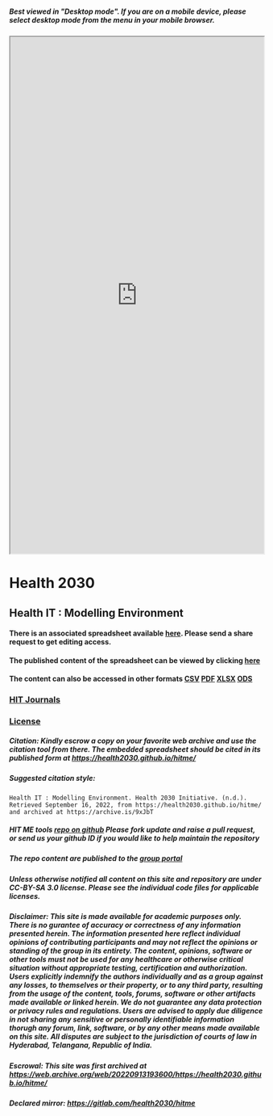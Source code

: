 ##### Best viewed in "Desktop mode". If you are on a mobile device, please select desktop mode from the menu in your mobile browser.
<iframe src="https://docs.google.com/spreadsheets/d/e/2PACX-1vTzZc057XOX5xVopnEUgtiduKbE9bFuCYTdojvrKIttU54am9FqdCoBw6DjYF9BrKGR0CY8xnavNE8V/pubhtml?widget=true&amp;headers=false" width="100%" height="1024"></iframe>

# Health 2030
## Health IT : Modelling Environment

#### There is an associated spreadsheet available [here](https://bit.ly/hitmexls). Please send a share request to get editing access.

#### The published content of the spreadsheet can be viewed by clicking [here](https://bit.ly/hitmeweb)

#### The content can also be accessed in other formats [CSV](https://docs.google.com/spreadsheets/d/e/2PACX-1vTzZc057XOX5xVopnEUgtiduKbE9bFuCYTdojvrKIttU54am9FqdCoBw6DjYF9BrKGR0CY8xnavNE8V/pub?output=csv) [PDF](https://docs.google.com/spreadsheets/d/e/2PACX-1vTzZc057XOX5xVopnEUgtiduKbE9bFuCYTdojvrKIttU54am9FqdCoBw6DjYF9BrKGR0CY8xnavNE8V/pub?output=pdf) [XLSX](https://docs.google.com/spreadsheets/d/e/2PACX-1vTzZc057XOX5xVopnEUgtiduKbE9bFuCYTdojvrKIttU54am9FqdCoBw6DjYF9BrKGR0CY8xnavNE8V/pub?output=xlsx) [ODS](https://docs.google.com/spreadsheets/d/e/2PACX-1vTzZc057XOX5xVopnEUgtiduKbE9bFuCYTdojvrKIttU54am9FqdCoBw6DjYF9BrKGR0CY8xnavNE8V/pub?output=ods)

### [HIT Journals](JOURNALS.md)
### [License](LICENSE.md)

##### Citation: Kindly escrow a copy on your favorite web archive and use the citation tool from there.	The embedded spreadsheet should be cited in its published form at https://health2030.github.io/hitme/

##### Suggested citation style:
```
Health IT : Modelling Environment. Health 2030 Initiative. (n.d.). Retrieved September 16, 2022, from https://health2030.github.io/hitme/ and archived at https://archive.is/9xJbT
```
##### HIT ME tools [repo on github](https://bit.ly/hitmerepo) Please fork update and raise a pull request, or send us your github ID if you would like to help maintain the repository

##### The repo content are published to the [group portal](https://bit.ly/hit2030)

##### Unless otherwise notified all content on this site and repository are under CC-BY-SA 3.0 license. Please see the individual code files for applicable licenses.

##### Disclaimer: This site is made available for academic purposes only. There is no gurantee of accuracy or correctness of any information presented herein. The information presented here reflect individual opinions of contributing participants and may not reflect the opinions or standing of the group in its entirety. The content, opinions, software or other tools must not be used for any healthcare or otherwise critical situation without appropriate testing, certification and authorization. Users explicitly indemnify the authors individually and as a group against any losses, to themselves or their property, or to any third party, resulting from the usage of the content, tools, forums, software or other artifacts made available or linked herein. We do not guarantee any data protection or privacy rules and regulations. Users are advised to apply due diligence in not sharing any sensitive or personally identifiable information thorugh any forum, link, software, or by any other means made available on this site. All disputes are subject to the jurisdiction of courts of law in Hyderabad, Telangana, Republic of India.

##### Escrowal: This site was first archived at https://web.archive.org/web/20220913193600/https://health2030.github.io/hitme/

##### Declared mirror: https://gitlab.com/health2030/hitme
